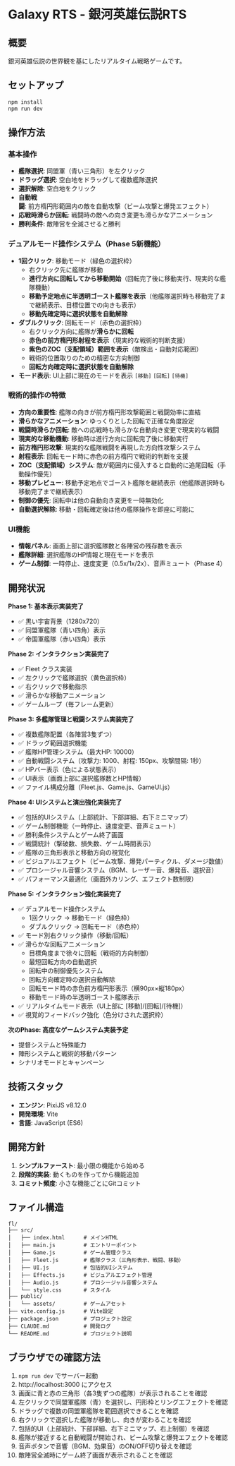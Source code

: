 # Galaxy RTS - 銀河英雄伝説RTS

## 概要
銀河英雄伝説の世界観を基にしたリアルタイム戦略ゲームです。

## セットアップ
```bash
npm install
npm run dev
```

## 操作方法
### 基本操作
- **艦隊選択**: 同盟軍（青い三角形）を左クリック
- **ドラッグ選択**: 空白地をドラッグして複数艦隊選択
- **選択解除**: 空白地をクリック
- **自動戦闘**: 前方楕円形範囲内の敵を自動攻撃（ビーム攻撃と爆発エフェクト）
- **応戦時滑らか回転**: 戦闘時の敵への向き変更も滑らかなアニメーション
- **勝利条件**: 敵陣営を全滅させると勝利

### デュアルモード操作システム（Phase 5新機能）
- **1回クリック**: 移動モード（緑色の選択枠）
  - 右クリック先に艦隊が移動
  - **進行方向に回転してから移動開始**（回転完了後に移動実行、現実的な艦隊機動）
  - **移動予定地点に半透明ゴースト艦隊を表示**（他艦隊選択時も移動完了まで継続表示、目標位置での向きも表示）
  - **移動先確定時に選択状態を自動解除**
- **ダブルクリック**: 回転モード（赤色の選択枠）
  - 右クリック方向に艦隊が**滑らかに回転**
  - **赤色の前方楕円形射程を表示**（現実的な戦術的判断支援）
  - **紫色のZOC（支配領域）範囲を表示**（敵検出・自動対応範囲）
  - 戦術的位置取りのための精密な方向制御
  - **回転方向確定時に選択状態を自動解除**
- **モード表示**: UI上部に現在のモードを表示 `[移動]` `[回転]` `[待機]`

### 戦術的操作の特徴
- **方向の重要性**: 艦隊の向きが前方楕円形攻撃範囲と戦闘効率に直結
- **滑らかなアニメーション**: ゆっくりとした回転で正確な角度設定
- **戦闘時滑らか回転**: 敵への応戦時も滑らかな自動向き変更で現実的な戦闘
- **現実的な移動機動**: 移動時は進行方向に回転完了後に移動実行
- **前方楕円形攻撃**: 現実的な艦隊戦闘を再現した方向性攻撃システム
- **射程表示**: 回転モード時に赤色の前方楕円で戦術的判断を支援
- **ZOC（支配領域）システム**: 敵が範囲内に侵入すると自動的に追尾回転（手動操作優先）
- **移動プレビュー**: 移動予定地点でゴースト艦隊を継続表示（他艦隊選択時も移動完了まで継続表示）
- **制御の優先**: 回転中は他の自動向き変更を一時無効化
- **自動選択解除**: 移動・回転確定後は他の艦隊操作を即座に可能に

### UI機能
- **情報パネル**: 画面上部に選択艦隊数と各陣営の残存数を表示
- **艦隊詳細**: 選択艦隊のHP情報と現在モードを表示
- **ゲーム制御**: 一時停止、速度変更（0.5x/1x/2x）、音声ミュート（Phase 4）

## 開発状況
**Phase 1: 基本表示実装完了**
- ✅ 黒い宇宙背景（1280x720）
- ✅ 同盟軍艦隊（青い四角）表示
- ✅ 帝国軍艦隊（赤い四角）表示

**Phase 2: インタラクション実装完了**
- ✅ Fleet クラス実装
- ✅ 左クリックで艦隊選択（黄色選択枠）
- ✅ 右クリックで移動指示
- ✅ 滑らかな移動アニメーション
- ✅ ゲームループ（毎フレーム更新）

**Phase 3: 多艦隊管理と戦闘システム実装完了**
- ✅ 複数艦隊配置（各陣営3隻ずつ）
- ✅ ドラッグ範囲選択機能
- ✅ 艦隊HP管理システム（最大HP: 10000）
- ✅ 自動戦闘システム（攻撃力: 1000、射程: 150px、攻撃間隔: 1秒）
- ✅ HPバー表示（色による状態表示）
- ✅ UI表示（画面上部に選択艦隊数とHP情報）
- ✅ ファイル構成分離（Fleet.js、Game.js、GameUI.js）

**Phase 4: UIシステムと演出強化実装完了**
- ✅ 包括的UIシステム（上部統計、下部詳細、右下ミニマップ）
- ✅ ゲーム制御機能（一時停止、速度変更、音声ミュート）
- ✅ 勝利条件システムとゲーム終了画面
- ✅ 戦闘統計（撃破数、損失数、ゲーム時間表示）
- ✅ 艦隊の三角形表示と移動方向の視覚化
- ✅ ビジュアルエフェクト（ビーム攻撃、爆発パーティクル、ダメージ数値）
- ✅ プロシージャル音響システム（BGM、レーザー音、爆発音、選択音）
- ✅ パフォーマンス最適化（画面外カリング、エフェクト数制限）

**Phase 5: インタラクション強化実装完了**
- ✅ デュアルモード操作システム
  - 1回クリック → 移動モード（緑色枠）
  - ダブルクリック → 回転モード（赤色枠）
- ✅ モード別右クリック操作（移動/回転）
- ✅ 滑らかな回転アニメーション
  - 目標角度まで徐々に回転（戦術的方向制御）
  - 最短回転方向の自動選択
  - 回転中の制御優先システム
  - 回転方向確定時の選択自動解除
  - 回転モード時の赤色前方楕円形表示（横90px×縦180px）
  - 移動モード時の半透明ゴースト艦隊表示
- ✅ リアルタイムモード表示（UI上部に [移動]/[回転]/[待機]）
- ✅ 視覚的フィードバック強化（色分けされた選択枠）

**次のPhase: 高度なゲームシステム実装予定**
- 提督システムと特殊能力
- 陣形システムと戦術的移動パターン
- シナリオモードとキャンペーン

## 技術スタック
- **エンジン**: PixiJS v8.12.0
- **開発環境**: Vite
- **言語**: JavaScript (ES6)

## 開発方針
1. **シンプルファースト**: 最小限の機能から始める
2. **段階的実装**: 動くものを作ってから機能追加
3. **コミット頻度**: 小さな機能ごとにGitコミット

## ファイル構造
```
fl/
├── src/
│   ├── index.html      # メインHTML
│   ├── main.js         # エントリーポイント
│   ├── Game.js         # ゲーム管理クラス
│   ├── Fleet.js        # 艦隊クラス（三角形表示、戦闘、移動）
│   ├── UI.js           # 包括的UIシステム
│   ├── Effects.js      # ビジュアルエフェクト管理
│   ├── Audio.js        # プロシージャル音響システム
│   └── style.css       # スタイル
├── public/
│   └── assets/         # ゲームアセット
├── vite.config.js      # Vite設定
├── package.json        # プロジェクト設定
├── CLAUDE.md           # 開発ログ
└── README.md           # プロジェクト説明
```

## ブラウザでの確認方法
1. `npm run dev` でサーバー起動
2. http://localhost:3000 にアクセス
3. 画面に青と赤の三角形（各3隻ずつの艦隊）が表示されることを確認
4. 左クリックで同盟軍艦隊（青）を選択し、円形枠とリングエフェクトを確認
5. ドラッグで複数の同盟軍艦隊を範囲選択できることを確認
6. 右クリックで選択した艦隊が移動し、向きが変わることを確認
7. 包括的UI（上部統計、下部詳細、右下ミニマップ、右上制御）を確認
8. 艦隊が接近すると自動戦闘が開始され、ビーム攻撃と爆発エフェクトを確認
9. 音声ボタンで音響（BGM、効果音）のON/OFF切り替えを確認
10. 敵陣営全滅時にゲーム終了画面が表示されることを確認